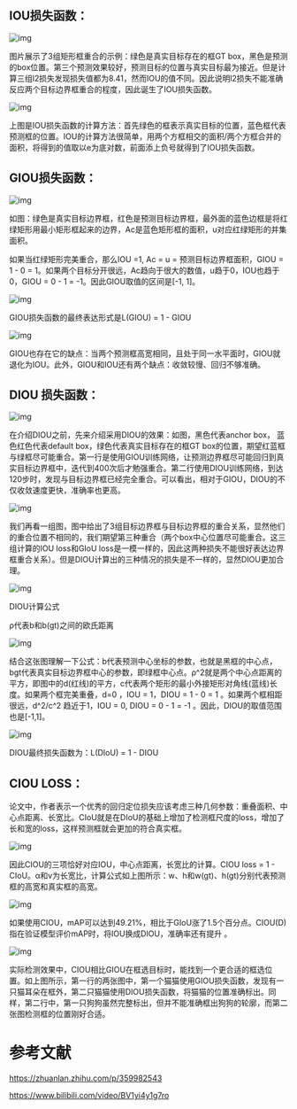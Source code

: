 



## **IOU损失函数：**

![img](imgs/v2-d05db436051d88356c25a5a7fc9f4fca_1440w.jpg)

图片展示了3组矩形框重合的示例：绿色是真实目标存在的框GT box，黑色是预测的box位置。第三个预测效果较好，预测目标的位置与真实目标最为接近。但是计算三组l2损失发现损失值都为8.41，然而IOU的值不同。因此说明l2损失不能准确反应两个目标边界框重合的程度，因此诞生了IOU损失函数。

![img](imgs/v2-6227b76c1dd81482774ea9363ee43a9e_1440w.jpg)

上图是IOU损失函数的计算方法：首先绿色的框表示真实目标的位置，蓝色框代表预测框的位置。IOU的计算方法很简单，用两个方框相交的面积/两个方框合并的面积，将得到的值取以e为底对数，前面添上负号就得到了IOU损失函数。

## **GIOU损失函数：**

![img](imgs/v2-ddc51c20b7ad5d1a4411fb4afdd38932_1440w.jpg)

如图：绿色是真实目标边界框，红色是预测目标边界框，最外面的蓝色边框是将红绿矩形用最小矩形框起来的边界，Ac是蓝色矩形框的面积，u对应红绿矩形的并集面积。

如果当红绿矩形完美重合，那么IOU =1, Ac = u = 预测目标边界框面积，GIOU = 1 - 0 = 1。如果两个目标分开很远，Ac趋向于很大的数值，u趋于0，IOU也趋于0，GIOU = 0 - 1 = -1。因此GIOU取值的区间是[-1, 1]。

![img](imgs/v2-b4b38506131a6de123555d4c6554ad88_1440w.jpg)

GIOU损失函数的最终表达形式是L(GIOU) = 1 - GIOU

![img](imgs/v2-801b5d03aa533501d044d65816e2cffe_1440w.jpg)

GIOU也存在它的缺点：当两个预测框高宽相同，且处于同一水平面时，GIOU就退化为IOU。此外，GIOU和IOU还有两个缺点：收敛较慢、回归不够准确。

## **DIOU 损失函数：**

![img](imgs/v2-2e5cf48dbfdb0b2b9f851ad4c73fc7a4_1440w.jpg)

在介绍DIOU之前，先来介绍采用DIOU的效果：如图，黑色代表anchor box， 蓝色红色代表default box，绿色代表真实目标存在的框GT box的位置，期望红蓝框与绿框尽可能重合。第一行是使用GIOU训练网络，让预测边界框尽可能回归到真实目标边界框中，迭代到400次后才勉强重合。第二行使用DIOU训练网络，到达120步时，发现与目标边界框已经完全重合。可以看出，相对于GIOU，DIOU的不仅收敛速度更快，准确率也更高。

![img](imgs/v2-ab9d89980bc4c3e8553b67fc59a4f7ad_1440w.jpg)

我们再看一组图，图中给出了3组目标边界框与目标边界框的重合关系，显然他们的重合位置不相同的，我们期望第三种重合（两个box中心位置尽可能重合。这三组计算的IOU loss和GIoU loss是一模一样的，因此这两种损失不能很好表达边界框重合关系）。但是DIOU计算出的三种情况的损失是不一样的，显然DIOU更加合理。

![img](imgs/v2-730d98898ec15cf571e405f637698f46_1440w.jpg)

DIOU计算公式

ρ代表b和b(gt)之间的欧氏距离

![img](imgs/v2-5b98860c44d93f660f37f2b907972c8f_1440w.jpg)

结合这张图理解一下公式：b代表预测中心坐标的参数，也就是黑框的中心点，bgt代表真实目标边界框中心的参数，即绿框中心点。ρ^2就是两个中心点距离的平方，即图中的d(红线)的平方，c代表两个矩形的最小外接矩形对角线(蓝线)长度。如果两个框完美重叠，d=0 ，IOU = 1，DIOU = 1 - 0 = 1 。如果两个框相距很远，d^2/c^2 趋近于1，IOU = 0, DIOU = 0 - 1 = -1 。因此，DIOU的取值范围也是[-1,1]。

![img](imgs/v2-8aff16bd187fcba23bc883c5abbaa73d_1440w.jpg)

DIOU最终损失函数为：L(DIoU) = 1 - DIOU

## **CIOU LOSS：**

论文中，作者表示一个优秀的回归定位损失应该考虑三种几何参数：重叠面积、中心点距离、长宽比。CIoU就是在DIoU的基础上增加了检测框尺度的loss，增加了长和宽的loss，这样预测框就会更加的符合真实框。

![img](imgs/v2-f28c4d6a51cace2ad2a4815712438a4b_1440w.jpg)

因此CIOU的三项恰好对应IOU，中心点距离，长宽比的计算。CIOU loss = 1 - CIoU。α和v为长宽比，计算公式如上图所示：w、h和w(gt)、h(gt)分别代表预测框的高宽和真实框的高宽。

![img](imgs/v2-66a03b7d2c7ec8755f37517834244840_1440w.jpg)

如果使用CIOU，mAP可以达到49.21%，相比于GIoU涨了1.5个百分点。CIOU(D)指在验证模型评价mAP时，将IOU换成DIOU，准确率还有提升 。

![img](imgs/v2-dc1c8e6cdb2ee3f879d2a954fde12a4f_1440w.jpg)

实际检测效果中，CIOU相比GIOU在框选目标时，能找到一个更合适的框选位置。如上图所示，第一行的两张图中，第一个猫猫使用GIOU损失函数，发现有一只猫耳朵在框外，第二只猫猫使用DIOU损失函数，将猫猫的位置准确标出。同样，第二行中，第一只狗狗虽然完整标出，但并不能准确框出狗狗的轮廓，而第二张图检测框的位置刚好合适。

# 参考文献 #

https://zhuanlan.zhihu.com/p/359982543

https://www.bilibili.com/video/BV1yi4y1g7ro